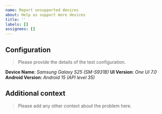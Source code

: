 ```yaml
---
name: Report unsupported devices
about: Help us support more devices
title: ''
labels: []
assignees: []
---
```


## Configuration

> Please provide the details of the test configuration.

**Device Name**: *Samsung Galaxy S25 (SM-S931B)*
**UI Version**: *One UI 7.0*
**Android Version**: *Android 15 (API level 35)*

## Additional context

> Please add any other context about the problem here.